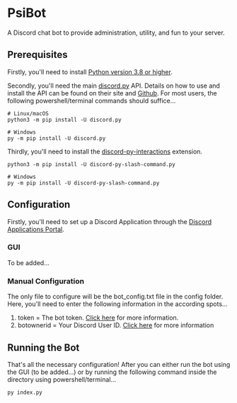 # PsiBot
A Discord chat bot to provide administration, utility, and fun to your server.

## Prerequisites
Firstly, you'll need to install [Python version 3.8 or higher](https://www.python.org/downloads/). 

Secondly, you'll need the main [discord.py](https://discordpy.readthedocs.io/en/stable/) API. Details on how to use and install the API can be found on their site and [Github](https://github.com/Rapptz/discord.py).
For most users, the following powershell/terminal commands should suffice...
```
# Linux/macOS
python3 -m pip install -U discord.py

# Windows
py -m pip install -U discord.py
```

Thirdly, you'll need to install the [discord-py-interactions](https://pypi.org/project/discord-py-slash-command/) extension.
```
python3 -m pip install -U discord-py-slash-command.py

# Windows
py -m pip install -U discord-py-slash-command.py
```

## Configuration
Firstly, you'll need to set up a Discord Application through the [Discord Applications Portal](https://discord.com/developers/applications/). 
### GUI
To be added...
### Manual Configuration
The only file to configure will be the bot_config.txt file in the config folder.
Here, you'll need to enter the following information in the according spots...
1. token = The bot token. [Click here](https://www.writebots.com/discord-bot-token/) for more information.
2. botownerid = Your Discord User ID. [Click here](https://www.remote.tools/remote-work/how-to-find-discord-id) for more information

## Running the Bot
That's all the necessary configuration! After you can either run the bot using the GUI (to be added...) or by running the following command inside the directory using powershell/terminal...
```
py index.py
```
